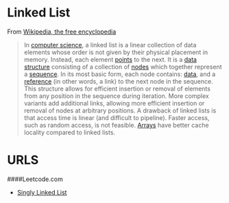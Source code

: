 Linked List
===
From [Wikipedia, the free encyclopedia](https://en.wikipedia.org/wiki/Linked_list)


> In [computer science](https://en.wikipedia.org/wiki/Computer_science), a linked list is a linear collection of 
>data elements whose order is not given by their physical placement in memory. Instead, each element 
>[points](https://en.wikipedia.org/wiki/Pointer_(computer_programming)) to the next. It is a 
>[data structure](https://en.wikipedia.org/wiki/Data_structure) consisting of a collection of [nodes](https://en.wikipedia.org/wiki/Node_(computer_science)) which 
>together represent a [sequence](https://en.wikipedia.org/wiki/Sequence). In its most basic form, each node 
>contains: [data](https://en.wikipedia.org/wiki/Data_(computing)), and a [reference](https://en.wikipedia.org/wiki/Reference_(computer_science)) (in other words, a link) to the next node in the sequence. 
>This structure allows for efficient insertion or removal of elements from any position in the sequence 
>during iteration. More complex variants add additional links, allowing more efficient insertion or 
>removal of nodes at arbitrary positions. A drawback of linked lists is that access time is linear 
>(and difficult to pipeline). Faster access, such as random access, is not feasible. [Arrays](https://en.wikipedia.org/wiki/Array_data_structure) have better 
>cache locality compared to linked lists.

URLS
===

####Leetcode.com
* [Singly Linked List](https://leetcode.com/explore/learn/card/linked-list/209/singly-linked-list/)